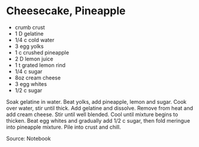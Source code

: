 # Cheesecake, Pineapple

* crumb crust
* 1 D gelatine
* 1/4 c cold water
* 3 egg yolks
* 1 c crushed pineapple
* 2 D lemon juice
* 1 t grated lemon rind
* 1/4 c sugar
* 8oz cream cheese
* 3 egg whites
* 1/2 c sugar

Soak gelatine in water. Beat yolks, add pineapple, lemon and sugar.  Cook over water, stir until thick.  Add gelatine and dissolve.  Remove from heat and add cream cheese.  Stir until well blended.  Cool until mixture begins to thicken.  Beat egg whites and gradually add 1/2 c sugar, then fold meringue into pineapple mixture.  Pile into crust and chill.

Source: Notebook

